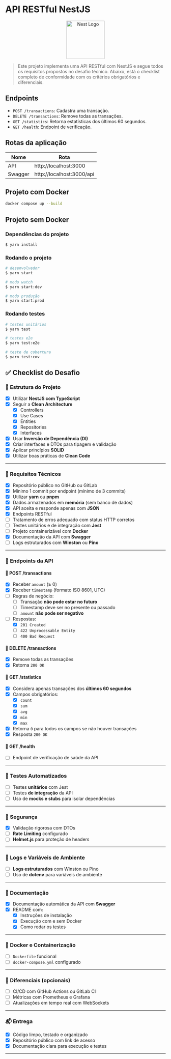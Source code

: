 # API RESTful NestJS

<p align="center">
  <a href="http://nestjs.com/" target="blank"><img src="https://nestjs.com/img/logo-small.svg" width="120" alt="Nest Logo" /></a>
</p>

> Este projeto implementa uma API RESTful com NestJS e segue todos os requisitos propostos no desafio técnico. Abaixo, está o checklist completo de conformidade com os critérios obrigatórios e diferenciais.

## Endpoints

- `POST /transactions`: Cadastra uma transação.
- `DELETE /transactions`: Remove todas as transações.
- `GET /statistics`: Retorna estatísticas dos últimos 60 segundos.
- `GET /health`: Endpoint de verificação.

## Rotas da aplicação

Nome | Rota
-- | --
API | http://localhost:3000
Swagger | http://localhost:3000/api

## Projeto com Docker

```bash
docker compose up --build
```

## Projeto sem Docker

### Dependências do projeto

```bash
$ yarn install
```

### Rodando o projeto

```bash
# desenvolvedor
$ yarn start

# modo watch
$ yarn start:dev

# modo produção
$ yarn start:prod
```

### Rodando testes

```bash
# testes unitários
$ yarn test

# testes e2e
$ yarn test:e2e

# teste de cobertura
$ yarn test:cov
```

## ✅ Checklist do Desafio

### 📁 Estrutura do Projeto

- [x] Utilizar **NestJS com TypeScript**
- [x] Seguir a **Clean Architecture**
  - [x] Controllers
  - [x] Use Cases
  - [x] Entities
  - [x] Repositories
  - [x] Interfaces
- [x] Usar **Inversão de Dependência (DI)**
- [x] Criar interfaces e DTOs para tipagem e validação
- [x] Aplicar princípios **SOLID**
- [x] Utilizar boas práticas de **Clean Code**

---

### 🔧 Requisitos Técnicos

- [x] Repositório público no GitHub ou GitLab
- [x] Mínimo 1 commit por endpoint (mínimo de 3 commits)
- [x] Utilizar **yarn** ou **pnpm**
- [x] Dados armazenados em **memória** (sem banco de dados)
- [x] API aceita e responde apenas com **JSON**
- [x] Endpoints RESTful
- [ ] Tratamento de erros adequado com status HTTP corretos
- [ ] Testes unitários e de integração com **Jest**
- [ ] Projeto containerizável com **Docker**
- [x] Documentação da API com **Swagger**
- [ ] Logs estruturados com **Winston** ou **Pino**

---

### 🔌 Endpoints da API

#### 🔹 POST /transactions
- [x] Receber `amount` (≥ 0)
- [x] Receber `timestamp` (formato ISO 8601, UTC)
- [ ] Regras de negócio:
  - [ ] Transação **não pode estar no futuro**
  - [ ] Timestamp deve ser no presente ou passado
  - [ ] `amount` **não pode ser negativo**
- [ ] Respostas:
  - [x] `201 Created`
  - [ ] `422 Unprocessable Entity`
  - [ ] `400 Bad Request`

#### 🔹 DELETE /transactions
- [x] Remove todas as transações
- [x] Retorna `200 OK`

#### 🔹 GET /statistics
- [x] Considera apenas transações dos **últimos 60 segundos**
- [x] Campos obrigatórios:
  - [x] `count`
  - [x] `sum`
  - [x] `avg`
  - [x] `min`
  - [x] `max`
- [x] Retorna `0` para todos os campos se não houver transações
- [x] Resposta `200 OK`

#### 🔹 GET /health
- [ ] Endpoint de verificação de saúde da API

---

### 🧪 Testes Automatizados

- [ ] Testes **unitários** com Jest
- [ ] Testes **de integração** da API
- [ ] Uso de **mocks e stubs** para isolar dependências

---

### 🔐 Segurança

- [x] Validação rigorosa com DTOs
- [ ] **Rate Limiting** configurado
- [ ] **Helmet.js** para proteção de headers

---

### 📜 Logs e Variáveis de Ambiente

- [ ] **Logs estruturados** com Winston ou Pino
- [ ] Uso de **dotenv** para variáveis de ambiente

---

### 📘 Documentação

- [x] Documentação automática da API com **Swagger**
- [x] README com:
  - [x] Instruções de instalação
  - [x] Execução com e sem Docker
  - [x] Como rodar os testes

---

### 🐳 Docker e Containerização

- [ ] `Dockerfile` funcional
- [ ] `docker-compose.yml` configurado

---

### 🌟 Diferenciais (opcionais)

- [ ] CI/CD com GitHub Actions ou GitLab CI
- [ ] Métricas com Prometheus e Grafana
- [ ] Atualizações em tempo real com WebSockets

---

### 📬 Entrega

- [x] Código limpo, testado e organizado
- [x] Repositório público com link de acesso
- [x] Documentação clara para execução e testes

---